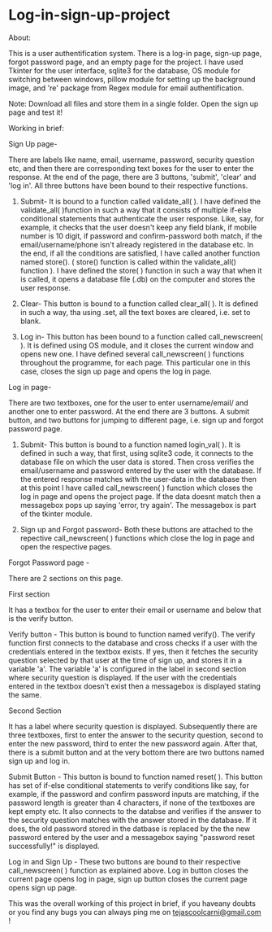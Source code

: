 # Log-in-sign-up-project

About:

This is a user authentification system. There is a log-in page, sign-up page, forgot password page, and an empty page for the project.
I have used Tkinter for the user interface, sqlite3 for the database, OS module for switching between windows, pillow module for setting up the background image, and 're' package from Regex module for email authentification.

Note: Download all files and store them in a single folder. Open the sign up page and test it!

Working in brief:

Sign Up page-

There are labels like name, email, username, password, security question etc, and then there are corresponding text boxes for the user to enter the response.
At the end of the page, there are 3 buttons, 'submit', 'clear' and 'log in'. All three buttons have been bound to their respective functions.

1) Submit- It is bound to a function called validate_all( ). I have defined the validate_all( )function in such a way that it consists of multiple if-else conditional statements that authenticate the user response. Like, say, for example, it checks that the user doesn't keep any field blank, if mobile number is 10 digit, if password and confirm-password both match, if the email/username/phone isn't already registered in the database etc. In the end, if all the conditions are satisfied, I have called another function named store(). ( store() function is called within the validate_all() function ). I have defined the store( ) function in such a way that when it is called, it opens a database file (.db) on the computer and stores the user response. 

2) Clear- This button is bound to a function called clear_all( ). It is defined in such a way, tha using .set, all the text boxes are cleared, i.e. set to blank.
 
3) Log in-  This button has been bound to a function called call_newscreen( ). It is defined using OS module, and it closes the current window and opens new one. I have defined several call_newscreen( ) functions throughout the programme, for each page. This particular one in this case, closes the sign up page and opens the log in page.


Log in page-

There are two textboxes, one for the user to enter username/email/ and another one to enter password. At the end there are 3 buttons. A submit button, and two buttons for jumping to different page, i.e. sign up and forgot password page.

1) Submit- This button is bound to a function named login_val( ). It is defined in such a way, that first, using sqlite3 code, it connects to the database file on which the user data is stored. Then cross verifies the  email/username and password entered by the user with the database. If the entered response matches with the user-data in the database then at this point I have called call_newscreen( ) function which closes the log in page and opens the project page. If the data doesnt match then a messagebox pops up saying 'error, try again'. The messagebox is part of the tkinter module.

2) Sign up and Forgot password- Both these buttons are attached to the repective call_newscreen( ) functions which close the log in page and open the respective pages.

Forgot Password page -

There are 2 sections on this page. 

First section

It has a textbox for the user to enter their email or username and below that is the verify button.

Verify button - This button is bound to function named verify(). The verify function first connects to the database and cross checks if a user with the credentials entered in the textbox exists. If yes, then it fetches the security question selected by that user at the time of sign up, and stores it in a variable 'a'. The variable 'a' is configured in the label in second section where security question is displayed. If the user with the credentials entered in the textbox doesn't exist then a messagebox is displayed stating the same.

Second Section

It has a label where security question is displayed. Subsequently there are three textboxes, first to enter the answer to the security question, second to enter the new password, third to enter the new password again. After that, there is a submit button and at the very bottom there are two buttons named sign up and log in.

Submit Button - This button is bound to function named reset( ). This button has set of if-else conditional statements to verify conditions like say, for example, if the password and confirm password inputs are matching, if the password length is greater than 4 characters, if none of the textboxes are kept empty etc. It also connects to the databse and verifies if the answer to the security question matches with the answer stored in the database. If it does, the old password stored in the datbase is replaced by the the new password entered by the user and a messagebox saying "password reset successfully!" is displayed.

Log in and Sign Up - These two buttons are bound to their respective call_newscreen( ) function as explained above. Log in button closes the current page opens log in page, sign up button closes the current page opens sign up page.

This was the overall working of this project in brief, if you haveany doubts or you find any bugs you can always ping me on tejascoolcarni@gmail.com !
